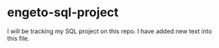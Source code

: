 # engeto-sql-project
I will be tracking my SQL project on this repo.
I have added new text into this file.
